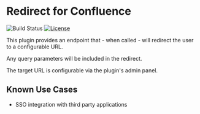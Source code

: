 # Redirect for Confluence
![Build Status](https://github.com/linked-planet/confluence-redirect-plugin/workflows/Maven/badge.svg)
[![License](https://img.shields.io/badge/License-Apache%202.0-blue.svg)](https://opensource.org/licenses/Apache-2.0)

This plugin provides an endpoint that - when called - will redirect the user
to a configurable URL.

Any query parameters will be included in the redirect.

The target URL is configurable via the plugin's admin panel.

## Known Use Cases
- SSO integration with third party applications
